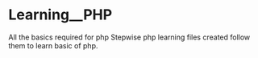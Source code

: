 # Learning__PHP
All the basics required for php
Stepwise php learning files created follow them to learn basic of php.
